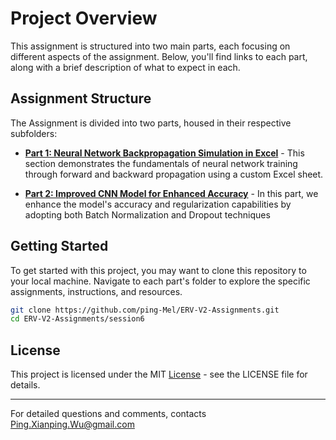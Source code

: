 # Project Overview

 This assignment is structured into two main parts, each focusing on different aspects of the assignment. Below, you'll find links to each part, along with a brief description of what to expect in each.

## Assignment Structure

The Assignment is divided into two parts, housed in their respective subfolders:

- **[Part 1: Neural Network Backpropagation Simulation in Excel](part1/)** - This section demonstrates the fundamentals of neural network training through forward and backward propagation using a custom Excel sheet.

- **[Part 2: Improved CNN Model for Enhanced Accuracy](part2/)** - In this part, we enhance the model's accuracy and regularization capabilities by adopting  both Batch Normalization and Dropout techniques 

## Getting Started

To get started with this project, you may want to clone this repository to your local machine. Navigate to each part's folder to explore the specific assignments, instructions, and resources.

```bash
git clone https://github.com/ping-Mel/ERV-V2-Assignments.git
cd ERV-V2-Assignments/session6
```

## License
This project is licensed under the MIT [License](../LICENSE)  - see the LICENSE file for details.


---

For detailed questions and comments, contacts Ping.Xianping.Wu@gmail.com